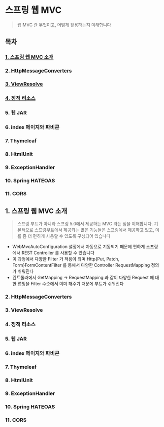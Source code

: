 # 스프링 웹 MVC
> 웹 MVC 란 무엇이고, 어떻게 활용하는지 이해합니다

## 목차
### [1. 스프링 웹 MVC 소개](#1-스프링-웹-MVC-소개)
### [2. HttpMessageConverters](#2.-HttpMessageConverters)
### [3. ViewResolve](#3.-ViewResolve)
### [4. 정적 리소스](#4.-정적-리소스)
### 5. 웹 JAR
### 6. index 페이지와 파비콘
### 7. Thymeleaf
### 8. HtmlUnit
### 9. ExceptionHandler
### 10. Spring HATEOAS
### 11. CORS

## 1. 스프링 웹 MVC 소개
> 스프링 부트가 아니라 스프링 5.0에서 제공하는 MVC 라는 점을 이해합니다.
> 기본적으로 스프링부트에서 제공되는 많은 기능들은 스프링에서 제공하고 있고, 이를 좀 더 편하게 사용할 수 있도록 구성되어 있습니다

* WebMvcAutoConfiguration 설정에서 자동으로 기동되기 때문에 편하게 스프링에서 REST Controller 를 사용할 수 있습니다
* 이 과정에서 다양한 Filter 가 적용이 되며 Http{Put, Patch, Form}FormContentFilter 를 통해서 다양한 Controller RequestMapping 정의가 쉬워진다
* 컨트롤러에서 GetMapping -> RequestMapping 과 같이 다양한 Request 에 대한 맵핑을 Filter 수준에서 이미 해주기 때문에 부트가 쉬워진다

### 2. HttpMessageConverters
### 3. ViewResolve
### 4. 정적 리소스
### 5. 웹 JAR
### 6. index 페이지와 파비콘
### 7. Thymeleaf
### 8. HtmlUnit
### 9. ExceptionHandler
### 10. Spring HATEOAS
### 11. CORS
